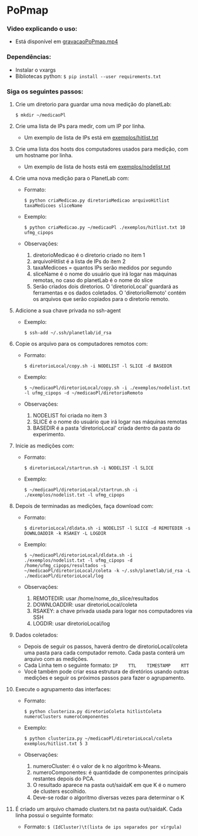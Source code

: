 # PoPmap

### Video explicando o uso:
* Está disponível em [gravacaoPoPmap.mp4](gravacaoPoPmap.mp4)


### Dependências:

* Instalar o vxargs
* Bibliotecas python: ```$ pip install --user requirements.txt```


### Siga os seguintes passos:

1. Crie um diretorio para guardar uma nova medição do planetLab:

   ```$ mkdir ~/medicaoPl```
	
1. Crie uma lista de IPs para medir, com um IP por linha.

   * Um exemplo de lista de IPs está em [exemplos/hitlist.txt](exemplos/hitlist.txt)

1. Crie uma lista dos hosts dos computadores usados para medição, com um hostname por linha.
   * Um exemplo de lista de hosts está em [exemplos/nodelist.txt](exemplos/nodelist.txt)

1. Crie uma nova medição para o PlanetLab com:

   * Formato:
	
        ```$ python criaMedicao.py diretorioMedicao arquivoHitlist taxaMedicoes sliceName```

   * Exemplo:
	
       ```$ python criaMedicao.py ~/medicaoPl ./exemplos/hitlist.txt 10 ufmg_cipops```

   * Observações:
	
      1. diretorioMedicao é o diretorio criado no item 1
      1. arquivoHitlist é a lista de IPs do item 2
      1. taxaMedicoes = quantos IPs serão medidos por segundo
      1. sliceName é o nome do usuário que irá logar nas máquinas remotas, no caso do planetLab é o nome do slice
      1. Serão criados dois diretorios. O 'diretorioLocal' guardará as ferramentas e os dados coletados. O 'diretorioRemoto' contém os arquivos que serão copiados para o diretorio remoto.

1. Adicione a sua chave privada no ssh-agent
   
   * Exemplo:

	   ```$ ssh-add ~/.ssh/planetlab/id_rsa```
	
1. Copie os arquivo para os computadores remotos com:

   * Formato:
   
      ```$ diretorioLocal/copy.sh -i NODELIST -l SLICE -d BASEDIR```
   * Exemplo:
   
      ```$ ~/medicaoPl/diretorioLocal/copy.sh -i ./exemplos/nodelist.txt -l ufmg_cipops -d ~/medicaoPl/diretorioRemoto```
   * Observações:
	
      1. NODELIST foi criada no item 3
      1. SLICE é o nome do usuário que irá logar nas máquinas remotas
      1. BASEDIR é a pasta 'diretorioLocal' criada dentro da pasta do experimento.

1. Inicie as medições com:

   * Formato:
   
      ```$ diretorioLocal/startrun.sh -i NODELIST -l SLICE```
   
   * Exemplo:
   
      ```$ ~/medicaoPl/diretorioLocal/startrun.sh -i ./exemplos/nodelist.txt -l ufmg_cipops```

1. Depois de terminadas as medições, faça download com:
   
   * Formato:
   
      ```$ diretorioLocal/dldata.sh -i NODELIST -l SLICE -d REMOTEDIR -s DOWNLOADDIR -k RSAKEY -L LOGDIR```
   
   * Exemplo:
	   
       ```$ ~/medicaoPl/diretorioLocal/dldata.sh -i ./exemplos/nodelist.txt -l ufmg_cipops -d /home/ufmg_cipops/resultados -s ~/medicaoPl/diretorioLocal/coleta -k ~/.ssh/planetlab/id_rsa -L ./medicaoPl/diretorioLocal/log```

   * Observações:
   
      1. REMOTEDIR: usar /home/nome_do_slice/resultados
      1. DOWNLOADDIR: usar diretorioLocal/coleta
      1. RSAKEY: a chave privada usada para logar nos computadores via SSH
      1. LOGDIR: usar diretorioLocal/log

1. Dados coletados:
   * Depois de seguir os passos, haverá dentro de diretorioLocal/coleta uma pasta para cada computador remoto. Cada pasta conterá um arquivo com as medições.
   * Cada Linha tem o seguinte formato: ```IP    TTL    TIMESTAMP    RTT```
   * Você também pode criar essa estrutura de diretórios usando outras medições e seguir os próximos passos para fazer o agrupamento.

1. Execute o agrupamento das interfaces:

   * Formato:
      
      ```$ python clusteriza.py diretorioColeta hitlistColeta numeroClusters numeroComponentes```
   
   * Exemplo:
      
      ```$ python clusteriza.py ~/medicaoPl/diretorioLocal/coleta exemplos/hitlist.txt 5 3```
   
   * Observações:
   
      1. numeroCluster: é o valor de k no algoritmo k-Means.
      1. numeroComponentes: é quantidade de componentes principais restantes depois do PCA.
      1. O resultado aparece na pasta out/saidaK em que K é o numero de clusters escolhido.
      1. Deve-se rodar o algoritmo diversas vezes para determinar o K

1. É criado um arquivo chamado clusters.txt na pasta out/saidaK. Cada linha possui o seguinte formato:
   * Formato:
      ```$ (IdCluster)\t(lista de ips separados por vírgula)```
